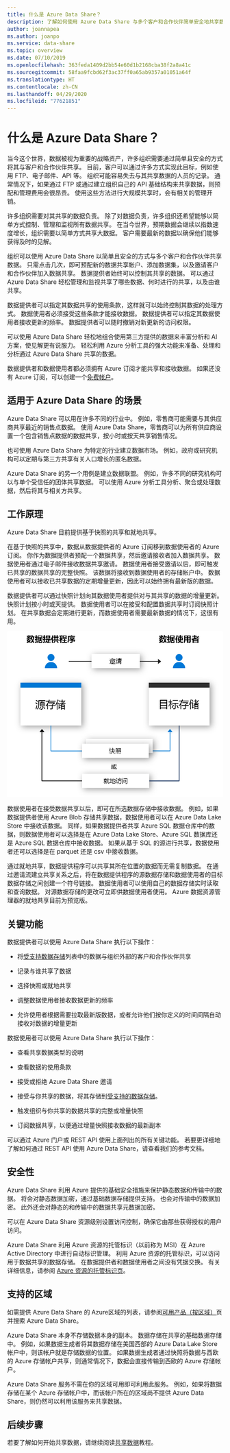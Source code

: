 ```yaml
---
title: 什么是 Azure Data Share？
description: 了解如何使用 Azure Data Share 与多个客户和合作伙伴简单安全地共享数据。
author: joannapea
ms.author: joanpo
ms.service: data-share
ms.topic: overview
ms.date: 07/10/2019
ms.openlocfilehash: 363feda1409d2bb54e60d1b2168cba38f2a8a41c
ms.sourcegitcommit: 58faa9fcbd62f3ac37ff0a65ab9357a01051a64f
ms.translationtype: HT
ms.contentlocale: zh-CN
ms.lasthandoff: 04/29/2020
ms.locfileid: "77621851"
---
```

# <a name="what-is-azure-data-share"></a>什么是 Azure Data Share？

当今这个世界，数据被视为重要的战略资产，许多组织需要通过简单且安全的方式将其与客户和合作伙伴共享。 目前，客户可以通过许多方式实现此目标，例如使用 FTP、电子邮件、API 等。 组织可能容易失去与其共享数据的人员的记录。 通常情况下，如果通过 FTP 或通过建立组织自己的 API 基础结构来共享数据，则预配和管理费用会很昂贵。 使用这些方法进行大规模共享时，会有相关的管理开销。 

许多组织需要对其共享的数据负责。 除了对数据负责，许多组织还希望能够以简单方式控制、管理和监视所有数据共享。 在当今世界，预期数据会继续以指数速度增长，组织需要以简单方式共享大数据。 客户需要最新的数据以确保他们能够获得及时的见解。

组织可以使用 Azure Data Share 以简单且安全的方式与多个客户和合作伙伴共享数据。 只需点击几次，即可预配新的数据共享帐户、添加数据集，以及邀请客户和合作伙伴加入数据共享。 数据提供者始终可以控制其共享的数据。 可以通过 Azure Data Share 轻松管理和监视共享了哪些数据、何时进行的共享，以及由谁共享。 

数据提供者可以指定其数据共享的使用条款，这样就可以始终控制其数据的处理方式。 数据使用者必须接受这些条款才能接收数据。 数据提供者可以指定其数据使用者接收更新的频率。 数据提供者可以随时撤销对新更新的访问权限。 

可以使用 Azure Data Share 轻松地组合使用第三方提供的数据来丰富分析和 AI 方案，使见解更有说服力。 轻松利用 Azure 分析工具的强大功能来准备、处理和分析通过 Azure Data Share 共享的数据。 

数据提供者和数据使用者都必须拥有 Azure 订阅才能共享和接收数据。 如果还没有 Azure 订阅，可以创建一个[免费帐户](https://azure.microsoft.com/free/)。

## <a name="scenarios-for-azure-data-share"></a>适用于 Azure Data Share 的场景

Azure Data Share 可以用在许多不同的行业中。 例如，零售商可能需要与其供应商共享最近的销售点数据。 使用 Azure Data Share，零售商可以为所有供应商设置一个包含销售点数据的数据共享，按小时或按天共享销售情况。 

也可使用 Azure Data Share 为特定的行业建立数据市场。 例如，政府或研究机构可以定期与第三方共享有关人口增长的匿名数据。 

Azure Data Share 的另一个用例是建立数据联盟。 例如，许多不同的研究机构可以与单个受信任的团体共享数据。 可以使用 Azure 分析工具分析、聚合或处理数据，然后将其与相关方共享。 

## <a name="how-it-works"></a>工作原理

Azure Data Share 目前提供基于快照的共享和就地共享。 

在基于快照的共享中，数据从数据提供者的 Azure 订阅移到数据使用者的 Azure 订阅。 你作为数据提供者预配一个数据共享，然后邀请接收者加入数据共享。 数据使用者通过电子邮件接收数据共享邀请。 数据使用者接受邀请以后，即可触发已共享的数据共享的完整快照。 该数据将接收到数据使用者的存储帐户中。 数据使用者可以接收已共享数据的定期增量更新，因此可以始终拥有最新版的数据。 

数据提供者可以通过快照计划向其数据使用者提供对与其共享的数据的增量更新。 快照计划按小时或天提供。 数据使用者可以在接受和配置数据共享时订阅快照计划。 在共享数据会定期进行更新，而数据使用者需要最新数据的情况下，这很有用。 

![数据共享流](media/data-share-flow.png)

数据使用者在接受数据共享以后，即可在所选数据存储中接收数据。 例如，如果数据提供者使用 Azure Blob 存储共享数据，数据使用者可以在 Azure Data Lake Store 中接收该数据。 同样，如果数据提供者共享 Azure SQL 数据仓库中的数据，则数据使用者可以选择是在 Azure Data Lake Store、Azure SQL 数据库还是 Azure SQL 数据仓库中接收数据。 如果从基于 SQL 的源进行共享，数据使用者还可以选择是在 parquet 还是 csv 中接收数据。 

通过就地共享，数据提供程序可以共享其所在位置的数据而无需复制数据。 在通过邀请流建立共享关系之后，将在数据提供程序的源数据存储和数据使用者的目标数据存储之间创建一个符号链接。 数据使用者可以使用自己的数据存储实时读取和查询数据。 对源数据存储的更改可立即供数据使用者使用。 Azure 数据资源管理器的就地共享目前为预览版。

## <a name="key-capabilities"></a>关键功能

数据提供者可以使用 Azure Data Share 执行以下操作：

* 将[受支持数据存储](supported-data-stores.md)列表中的数据与组织外部的客户和合作伙伴共享

* 记录与谁共享了数据

* 选择快照或就地共享

* 调整数据使用者接收数据更新的频率

* 允许使用者根据需要拉取最新版数据，或者允许他们按你定义的时间间隔自动接收对数据的增量更新

数据使用者可以使用 Azure Data Share 执行以下操作： 

* 查看共享数据类型的说明

* 查看数据的使用条款

* 接受或拒绝 Azure Data Share 邀请

* 接受与你共享的数据，将其存储到[受支持的数据存储](supported-data-stores.md)。

* 触发组织与你共享的数据共享的完整或增量快照

* 订阅数据共享，以便通过增量快照接收数据的最新副本

可以通过 Azure 门户或 REST API 使用上面列出的所有关键功能。 若要更详细地了解如何通过 REST API 使用 Azure Data Share，请查看我们的参考文档。 

## <a name="security"></a>安全性

Azure Data Share 利用 Azure 提供的基础安全措施来保护静态数据和传输中的数据。 将会对静态数据加密，通过基础数据存储提供支持。 也会对传输中的数据加密。 此外还会对静态的和传输中的数据共享元数据加密。 

可以在 Azure Data Share 资源级别设置访问控制，确保它由那些获得授权的用户访问。 

Azure Data Share 利用 Azure 资源的托管标识（以前称为 MSI）在 Azure Active Directory 中进行自动标识管理。 利用 Azure 资源的托管标识，可以访问用于数据共享的数据存储。 在数据提供者和数据使用者之间没有凭据交换。 有关详细信息，请参阅 [Azure 资源的托管标识页](https://docs.microsoft.com/azure/active-directory/managed-identities-azure-resources/services-support-managed-identities)。 


## <a name="supported-regions"></a>支持的区域

如需提供 Azure Data Share 的 Azure区域的列表，请参阅[可用产品（按区域）](https://azure.microsoft.com/global-infrastructure/services/?products=data-share)页并搜索 Azure Data Share。 

Azure Data Share 本身不存储数据本身的副本。 数据存储在共享的基础数据存储中。 例如，如果数据生成者将其数据存储在美国西部的 Azure Data Lake Store 帐户中，则该帐户就是存储数据的位置。 如果数据生成者通过快照将数据与西欧的 Azure 存储帐户共享，则通常情况下，数据会直接传输到西欧的 Azure 存储帐户。

Azure Data Share 服务不需在你的区域可用即可利用此服务。 例如，如果将数据存储在某个 Azure 存储帐户中，而该帐户所在的区域尚不提供 Azure Data Share，则仍然可以利用该服务来共享数据。 

## <a name="next-steps"></a>后续步骤

若要了解如何开始共享数据，请继续阅读[共享数据](share-your-data.md)教程。
